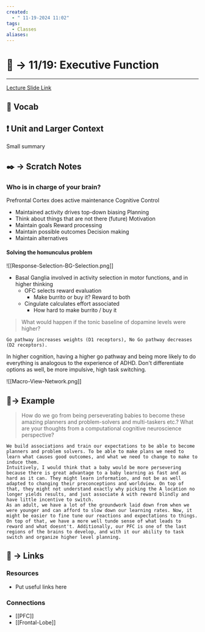 ```yaml
---
created:
  - " 11-19-2024 11:02"
tags:
  - Classes
aliases:
---
```


# 📗 -> 11/19: Executive Function
---
[Lecture Slide Link](https://canvas.ucdavis.edu/courses/915659/files?preview=25772619)

## 🎤 Vocab



## ❗ Unit and Larger Context
Small summary



## ✒️ -> Scratch Notes
### Who is in charge of your brain?
Prefrontal Cortex does active maintenance 
Cognitive Control
- Maintained activity drives top-down biasing
Planning
- Think about things that are not there (future)
Motivation
- Maintain goals
Reward processing
- Maintain possible outcomes
Decision making
- Maintain alternatives

#### Solving the homunculus problem
![[Response-Selection-BG-Selection.png]]
- Basal Ganglia involved in activity selection in motor functions, and in higher thinking
	- OFC selects reward evaluation
		- Make burrito or buy it? Reward to both
	- Cingulate calculates effort associated
		- How hard to make burrito / buy it

> What would happen if the tonic baseline of dopamine levels were higher?
```
Go pathway increases weights (D1 receptors), No Go pathway decreases (D2 receptors).
```
In higher cognition, having a higher go pathway and being more likely to do everything is analogous to the experience of ADHD. Don't differentiate options as well, be more impulsive, high task switching. 


![[Macro-View-Network.png]]



## 🧪-> Example
> How do we go from being perseverating babies to become these amazing planners and problem-solvers and multi-taskers etc.? What are your thoughts from a computational cognitive neuroscience perspective?
```
We build associations and train our expectations to be able to become planners and problem solvers. To be able to make plans we need to learn what causes good outcomes, and what we need to change to make to induce them. 
Intuitively, I would think that a baby would be more persevering because there is great advantage to a baby learning as fast and as hard as it can. They might learn information, and not be as well adapted to changing their preconceptions and worldview. On top of that, they might not understand exactly why picking the A location no longer yields results, and just associate A with reward blindly and have little incentive to switch. 
As an adult, we have a lot of the groundwork laid down from when we were younger and can afford to slow down our learning rates. Now, it might be easier to fine tune our reactions and expectations to things. On top of that, we have a more well tunde sense of what leads to reward and what doesnt't. Additionally, our PFC is one of the last regions of the brains to develop, and with it our ability to task switch and organize higher level planning. 
```


## 🔗 -> Links
### Resources
- Put useful links here


### Connections
- [[PFC]]
- [[Frontal-Lobe]]
